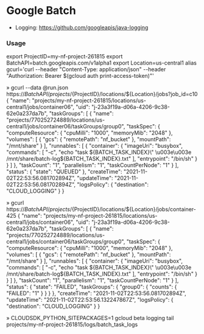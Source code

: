 # Google Batch


* Logging: https://github.com/googleapis/java-logging


### Usage 


export ProjectID=my-nf-project-261815
export BatchAPI=batch.googleapis.com/v1alpha1
export Location=us-central1
alias gcurl='curl --header "Content-Type: application/json" --header "Authorization: Bearer $(gcloud auth print-access-token)"'


» gcurl --data @run.json https://${BatchAPI}/projects/${ProjectID}/locations/${Location}/jobs?job_id=c10
{
  "name": "projects/my-nf-project-261815/locations/us-central1/jobs/container06",
  "uid": "j-23a3f19a-d06a-4206-9c38-62e0a237da7b",
  "taskGroups": [
    {
      "name": "projects/770252724889/locations/us-central1/jobs/container06/taskGroups/group0",
      "taskSpec": {
        "computeResource": {
          "cpuMilli": "1000",
          "memoryMib": "2048"
        },
        "volumes": [
          {
            "gcs": {
              "remotePath": "nf_bucket"
            },
            "mountPath": "/mnt/share"
          }
        ],
        "runnables": [
          {
            "container": {
              "imageUri": "busybox",
              "commands": [
                "-c",
                "echo \"task ${BATCH_TASK_INDEX}\" \u003e\u003e /mnt/share/batch-log${BATCH_TASK_INDEX}.txt"
              ],
              "entrypoint": "/bin/sh"
            }
          }
        ]
      },
      "taskCount": "1",
      "parallelism": "1",
      "taskCountPerNode": "1"
    }
  ],
  "status": {
    "state": "QUEUED"
  },
  "createTime": "2021-11-02T22:53:56.081702894Z",
  "updateTime": "2021-11-02T22:53:56.081702894Z",
  "logsPolicy": {
    "destination": "CLOUD_LOGGING"
  }
}

» gcurl https://${BatchAPI}/projects/${ProjectID}/locations/${Location}/jobs/container-425
{
  "name": "projects/my-nf-project-261815/locations/us-central1/jobs/container06",
  "uid": "j-23a3f19a-d06a-4206-9c38-62e0a237da7b",
  "taskGroups": [
    {
      "name": "projects/770252724889/locations/us-central1/jobs/container06/taskGroups/group0",
      "taskSpec": {
        "computeResource": {
          "cpuMilli": "1000",
          "memoryMib": "2048"
        },
        "volumes": [
          {
            "gcs": {
              "remotePath": "nf_bucket"
            },
            "mountPath": "/mnt/share"
          }
        ],
        "runnables": [
          {
            "container": {
              "imageUri": "busybox",
              "commands": [
                "-c",
                "echo \"task ${BATCH_TASK_INDEX}\" \u003e\u003e /mnt/share/batch-log${BATCH_TASK_INDEX}.txt"
              ],
              "entrypoint": "/bin/sh"
            }
          }
        ]
      },
      "taskCount": "1",
      "parallelism": "1",
      "taskCountPerNode": "1"
    }
  ],
  "status": {
    "state": "FAILED",
    "taskGroups": {
      "group0": {
        "counts": {
          "FAILED": "1"
        }
      }
    }
  },
  "createTime": "2021-11-02T22:53:56.081702894Z",
  "updateTime": "2021-11-02T22:53:56.132247867Z",
  "logsPolicy": {
    "destination": "CLOUD_LOGGING"
  }
}


» CLOUDSDK_PYTHON_SITEPACKAGES=1 gcloud beta logging tail projects/my-nf-project-261815/logs/batch_task_logs
